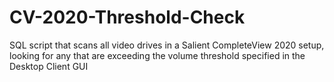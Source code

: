 # CV-2020-Threshold-Check
 SQL script that scans all video drives in a Salient CompleteView 2020 setup, looking for any that are exceeding the volume threshold specified in the Desktop Client GUI
